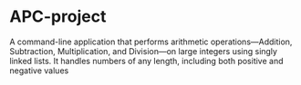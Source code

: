 # APC-project
A command-line application that performs arithmetic operations—Addition, Subtraction, Multiplication, and Division—on large integers using singly linked lists. It handles numbers of any length, including both positive and negative values
